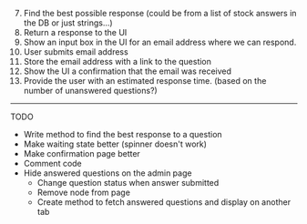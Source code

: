 


7. Find the best possible response (could be from a list of stock answers in the DB or just strings...)
8. Return a response to the UI
9. Show an input box in the UI for an email address where we can respond.
10. User submits email address
11. Store the email address with a link to the question
12. Show the UI a confirmation that the email was received
13. Provide the user with an estimated response time. (based on the number of unanswered questions?)
---


TODO

- Write method to find the best response to a question
- Make waiting state better (spinner doesn't work)
- Make confirmation page better
- Comment code
- Hide answered questions on the admin page
	- Change question status when answer submitted
	- Remove node from page
	- Create method to fetch answered questions and display on another tab
